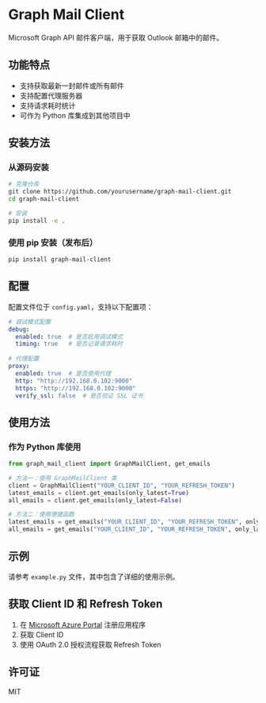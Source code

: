 # Graph Mail Client

Microsoft Graph API 邮件客户端，用于获取 Outlook 邮箱中的邮件。

## 功能特点

- 支持获取最新一封邮件或所有邮件
- 支持配置代理服务器
- 支持请求耗时统计
- 可作为 Python 库集成到其他项目中

## 安装方法

### 从源码安装

```bash
# 克隆仓库
git clone https://github.com/yourusername/graph-mail-client.git
cd graph-mail-client

# 安装
pip install -e .
```

### 使用 pip 安装（发布后）

```bash
pip install graph-mail-client
```

## 配置

配置文件位于 `config.yaml`，支持以下配置项：

```yaml
# 调试模式配置
debug:
  enabled: true  # 是否启用调试模式
  timing: true   # 是否记录请求耗时
  
# 代理配置
proxy:
  enabled: true  # 是否使用代理
  http: "http://192.168.0.102:9000"
  https: "http://192.168.0.102:9000"
  verify_ssl: false  # 是否验证 SSL 证书
```

## 使用方法

### 作为 Python 库使用

```python
from graph_mail_client import GraphMailClient, get_emails

# 方法一：使用 GraphMailClient 类
client = GraphMailClient("YOUR_CLIENT_ID", "YOUR_REFRESH_TOKEN")
latest_emails = client.get_emails(only_latest=True)
all_emails = client.get_emails(only_latest=False)

# 方法二：使用便捷函数
latest_emails = get_emails("YOUR_CLIENT_ID", "YOUR_REFRESH_TOKEN", only_latest=True)
all_emails = get_emails("YOUR_CLIENT_ID", "YOUR_REFRESH_TOKEN", only_latest=False)
```

## 示例

请参考 `example.py` 文件，其中包含了详细的使用示例。

## 获取 Client ID 和 Refresh Token

1. 在 [Microsoft Azure Portal](https://portal.azure.com/) 注册应用程序
2. 获取 Client ID
3. 使用 OAuth 2.0 授权流程获取 Refresh Token

## 许可证

MIT

